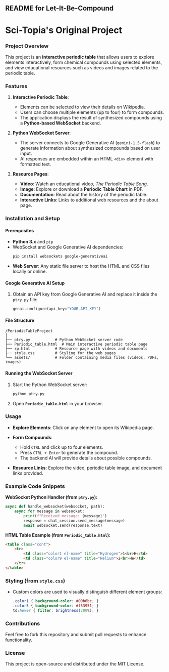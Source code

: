 ## README for Let-It-Be-Compound
# Sci-Topia's Original Project
### Project Overview

This project is an **interactive periodic table** that allows users to explore elements interactively, form chemical compounds using selected elements, and view educational resources such as videos and images related to the periodic table.

### Features
1. **Interactive Periodic Table**:
   - Elements can be selected to view their details on Wikipedia.
   - Users can choose multiple elements (up to four) to form compounds.
   - The application displays the result of synthesized compounds using a **Python-based WebSocket** backend.

2. **Python WebSocket Server**:
   - The server connects to Google Generative AI (`gemini-1.5-flash`) to generate information about synthesized compounds based on user input.
   - AI responses are embedded within an HTML `<div>` element with formatted text.

3. **Resource Pages**:
   - **Video**: Watch an educational video, *The Periodic Table Song*.
   - **Image**: Explore or download a **Periodic Table Chart** in PDF.
   - **Documentation**: Read about the history of the periodic table.
   - **Interactive Links**: Links to additional web resources and the about page.

### Installation and Setup

#### Prerequisites
- **Python 3.x** and `pip`
- WebSocket and Google Generative AI dependencies:
  ```bash
  pip install websockets google-generativeai
  ```
- **Web Server**: Any static file server to host the HTML and CSS files locally or online.

#### Google Generative AI Setup
1. Obtain an API key from Google Generative AI and replace it inside the `ptry.py` file:
   ```python
   genai.configure(api_key="YOUR_API_KEY")
   ```

#### File Structure
```
/PeriodicTableProject
│
├── ptry.py           # Python WebSocket server code
├── Periodic_table.html  # Main interactive periodic table page
├── rp.html           # Resource page with videos and documents
├── style.css         # Styling for the web pages
└── assets/           # Folder containing media files (videos, PDFs, images)
```

#### Running the WebSocket Server
1. Start the Python WebSocket server:
   ```bash
   python ptry.py
   ```
2. Open **`Periodic_table.html`** in your browser.

### Usage
- **Explore Elements**: Click on any element to open its Wikipedia page.
- **Form Compounds**:
   - Hold `CTRL` and click up to four elements.
   - Press `CTRL + Enter` to generate the compound.
   - The backend AI will provide details about possible compounds.
  
- **Resource Links**: Explore the video, periodic table image, and document links provided.

### Example Code Snippets

**WebSocket Python Handler (from `ptry.py`):**
```python
async def handle_websocket(websocket, path):
    async for message in websocket:
        print(f"Received message: {message}")
        response = chat_session.send_message(message)
        await websocket.send(response.text)
```

**HTML Table Example (from `Periodic_table.html`):**
```html
<table class="cont">
    <tr>
        <td class="color1 el-name" title="Hydrogen">1<br>H</td>
        <td class="color9 el-name" title="Helium">2<br>He</td>
    </tr>
</table>
```

### Styling (from `style.css`)
- Custom colors are used to visually distinguish different element groups:
  ```css
  .color1 { background-color: #00b6bc; }
  .color5 { background-color: #f53951; }
  td:hover { filter: brightness(200%); }
  ```

### Contributions
Feel free to fork this repository and submit pull requests to enhance functionality.

### License
This project is open-source and distributed under the MIT License.
